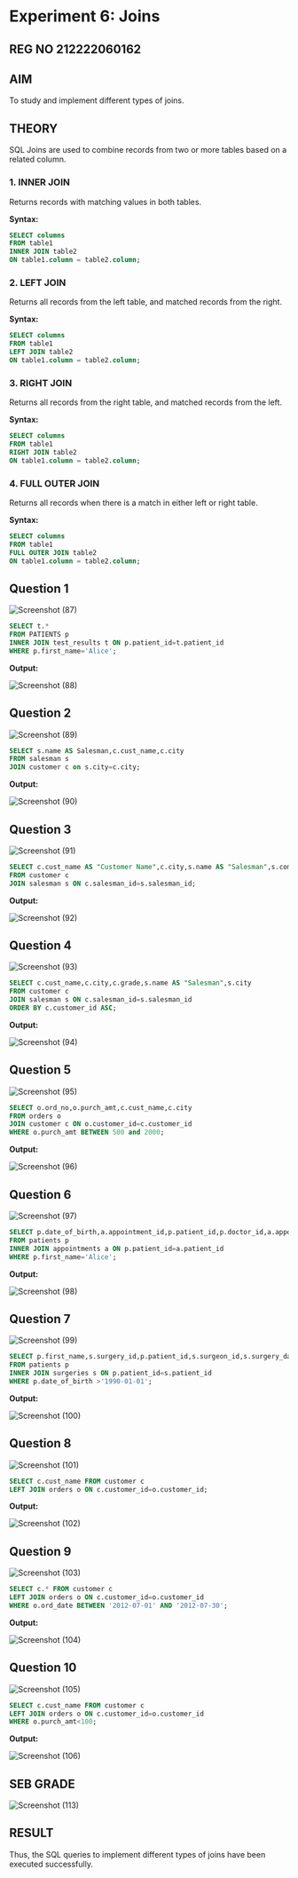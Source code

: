 # Experiment 6: Joins
## REG NO 212222060162
## AIM
To study and implement different types of joins.

## THEORY

SQL Joins are used to combine records from two or more tables based on a related column.

### 1. INNER JOIN
Returns records with matching values in both tables.

**Syntax:**
```sql
SELECT columns
FROM table1
INNER JOIN table2
ON table1.column = table2.column;
```

### 2. LEFT JOIN
Returns all records from the left table, and matched records from the right.

**Syntax:**

```sql
SELECT columns
FROM table1
LEFT JOIN table2
ON table1.column = table2.column;
```
### 3. RIGHT JOIN
Returns all records from the right table, and matched records from the left.

**Syntax:**

```sql
SELECT columns
FROM table1
RIGHT JOIN table2
ON table1.column = table2.column;
```
### 4. FULL OUTER JOIN
Returns all records when there is a match in either left or right table.

**Syntax:**

```sql
SELECT columns
FROM table1
FULL OUTER JOIN table2
ON table1.column = table2.column;
```

**Question 1**
--
![Screenshot (87)](https://github.com/user-attachments/assets/b1e0fd31-0362-4c95-8fcb-bf1c5db41a73)


```sql
SELECT t.*
FROM PATIENTS p
INNER JOIN test_results t ON p.patient_id=t.patient_id
WHERE p.first_name='Alice';
```

**Output:**

![Screenshot (88)](https://github.com/user-attachments/assets/56ddb082-c065-4628-b5d9-809c44d53c50)


**Question 2**
---
![Screenshot (89)](https://github.com/user-attachments/assets/cfa028ef-7e73-4eda-990e-3639192ee817)


```sql
SELECT s.name AS Salesman,c.cust_name,c.city
FROM salesman s
JOIN customer c on s.city=c.city;
```

**Output:**

![Screenshot (90)](https://github.com/user-attachments/assets/89a669e4-75a5-47b7-ba37-2271aaec6e14)


**Question 3**
---
![Screenshot (91)](https://github.com/user-attachments/assets/5be98ed7-95d1-4e9a-b465-d42d9ef623be)


```sql
SELECT c.cust_name AS "Customer Name",c.city,s.name AS "Salesman",s.commission
FROM customer c
JOIN salesman s ON c.salesman_id=s.salesman_id;
```

**Output:**

![Screenshot (92)](https://github.com/user-attachments/assets/c5fac354-dea9-44ca-b91e-c6a928358d12)


**Question 4**
---
![Screenshot (93)](https://github.com/user-attachments/assets/3e526a53-d6eb-4b0e-8e0e-73e93977ea3c)


```sql
SELECT c.cust_name,c.city,c.grade,s.name AS "Salesman",s.city
FROM customer c
JOIN salesman s ON c.salesman_id=s.salesman_id
ORDER BY c.customer_id ASC;
```

**Output:**

![Screenshot (94)](https://github.com/user-attachments/assets/cb335d4f-d838-47dc-823a-9ca901abd11f)

**Question 5**
---
![Screenshot (95)](https://github.com/user-attachments/assets/7a6baa88-e726-42cb-95ae-c49a860afd67)


```sql
SELECT o.ord_no,o.purch_amt,c.cust_name,c.city
FROM orders o
JOIN customer c ON o.customer_id=c.customer_id
WHERE o.purch_amt BETWEEN 500 and 2000;
```

**Output:**

![Screenshot (96)](https://github.com/user-attachments/assets/fefd25ae-ed20-471a-a13e-cc577b3c7df0)


**Question 6**
---
![Screenshot (97)](https://github.com/user-attachments/assets/f778fce1-5da5-479c-998a-302b0184a00f)


```sql
SELECT p.date_of_birth,a.appointment_id,p.patient_id,p.doctor_id,a.appointment_date
FROM patients p
INNER JOIN appointments a ON p.patient_id=a.patient_id
WHERE p.first_name='Alice';
```

**Output:**

![Screenshot (98)](https://github.com/user-attachments/assets/02576a26-1387-4030-bf44-9c6afff062b0)


**Question 7**
---
![Screenshot (99)](https://github.com/user-attachments/assets/188c6aeb-666d-4a4d-9c57-00135af9c4df)

```sql
SELECT p.first_name,s.surgery_id,p.patient_id,s.surgeon_id,s.surgery_date
FROM patients p
INNER JOIN surgeries s ON p.patient_id=s.patient_id
WHERE p.date_of_birth >'1990-01-01';
```

**Output:**

![Screenshot (100)](https://github.com/user-attachments/assets/b40f1f46-3f12-4094-8849-61ab44722eaa)

**Question 8**
---
![Screenshot (101)](https://github.com/user-attachments/assets/e019a19d-fcfd-419a-8d6c-5bd1edf946bd)


```sql
SELECT c.cust_name FROM customer c
LEFT JOIN orders o ON c.customer_id=o.customer_id;
```

**Output:**

![Screenshot (102)](https://github.com/user-attachments/assets/df4350b2-b8b0-411c-b5fd-00dd93b118a4)


**Question 9**
---
![Screenshot (103)](https://github.com/user-attachments/assets/af16e9c7-602b-4fc3-bed9-2d6d05882740)


```sql
SELECT c.* FROM customer c
LEFT JOIN orders o ON c.customer_id=o.customer_id
WHERE o.ord_date BETWEEN '2012-07-01' AND '2012-07-30';
```

**Output:**

![Screenshot (104)](https://github.com/user-attachments/assets/52fd6065-8d3a-42f0-a223-10d6a0df109a)

**Question 10**
---
![Screenshot (105)](https://github.com/user-attachments/assets/4fc010a7-9ce1-454b-a49f-44acf0795cda)

```sql
SELECT c.cust_name FROM customer c
LEFT JOIN orders o ON c.customer_id=o.customer_id
WHERE o.purch_amt<100;
```

**Output:**

![Screenshot (106)](https://github.com/user-attachments/assets/09afbbdd-4bbe-4306-98cc-aba32ca9e4d6)

## SEB GRADE
![Screenshot (113)](https://github.com/user-attachments/assets/3f4a6c15-3f14-4802-8053-961e56488a38)


## RESULT
Thus, the SQL queries to implement different types of joins have been executed successfully.
